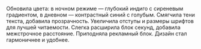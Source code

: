 Обновила цвета: в ночном режиме — глубокий индиго с сиреневым градиентом, в дневном — контрастный синий с голубым. Смягчила тени текста, добавила прозрачность. Увеличила отступы и размеры шрифтов для лучшей читаемости. Слегка расширила блок секунд, добавила межстрочное расстояние. Приподняла рекламный блок. Дизайн стал гармоничнее и удобнее.

